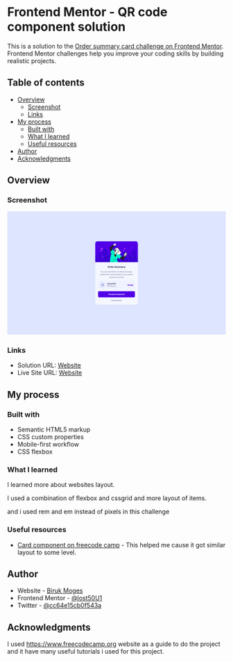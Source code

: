 # Frontend Mentor - QR code component solution

This is a solution to the [Order summary card challenge on Frontend Mentor](https://www.frontendmentor.io/challenges/order-summary-component-QlPmajDUj). Frontend Mentor challenges help you improve your coding skills by building realistic projects.

## Table of contents

- [Overview](#overview)
  - [Screenshot](#screenshot)
  - [Links](#links)
- [My process](#my-process)
  - [Built with](#built-with)
  - [What I learned](#what-i-learned)
  - [Useful resources](#useful-resources)
- [Author](#author)
- [Acknowledgments](#acknowledgments)

## Overview

### Screenshot

![](screenshot.png)

### Links

- Solution URL: [Website](https://www.frontendmentor.io/solutions/order-summary-component-responsive-with-flexbox-GpX_V7-N__)
- Live Site URL: [Website](https://lost50u1.github.io/order-summary-component-main/)

## My process

### Built with

- Semantic HTML5 markup
- CSS custom properties
- Mobile-first workflow
- CSS flexbox

### What I learned

I learned more about websites layout.

I used a combination of flexbox and cssgrid and more layout of items.

and i used rem and em instead of pixels in this challenge

### Useful resources

- [Card component on freecode camp](https://www.freecodecamp.org/news/learn-css-basics-by-building-a-card-component/) - This helped me cause it got similar layout to some level.

## Author

- Website - [Biruk Moges](https://lost50u1.github.io/qrcodecomponent/)
- Frontend Mentor - [@lost50U1](https://www.frontendmentor.io/profile/lost50U1)
- Twitter - [@cc64e15cb0f543a](https://www.twitter.com/@cc64e15cb0f543a)

## Acknowledgments

I used https://www.freecodecamp.org website as a guide to do the project and it have many useful tutorials i used for this project.
